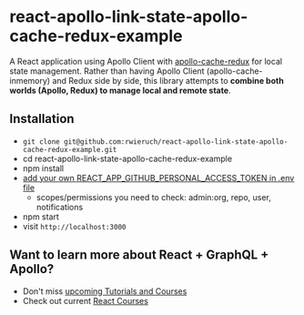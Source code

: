 # react-apollo-link-state-apollo-cache-redux-example

A React application using Apollo Client with [apollo-cache-redux](https://github.com/rportugal/apollo-cache-redux) for local state management. Rather than having Apollo Client (apollo-cache-inmemory) and Redux side by side, this library attempts to **combine both worlds (Apollo, Redux) to manage local and remote state**.

## Installation

* `git clone git@github.com:rwieruch/react-apollo-link-state-apollo-cache-redux-example.git`
* cd react-apollo-link-state-apollo-cache-redux-example
* npm install
* [add your own REACT_APP_GITHUB_PERSONAL_ACCESS_TOKEN in .env file](https://help.github.com/articles/creating-a-personal-access-token-for-the-command-line/)
  * scopes/permissions you need to check: admin:org, repo, user, notifications
* npm start
* visit `http://localhost:3000`

## Want to learn more about React + GraphQL + Apollo?

* Don't miss [upcoming Tutorials and Courses](https://www.getrevue.co/profile/rwieruch)
* Check out current [React Courses](https://roadtoreact.com)
